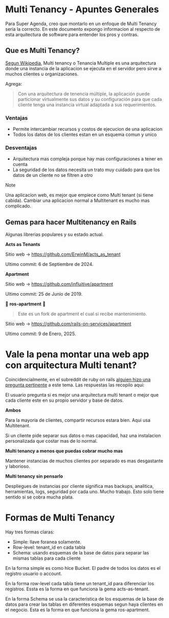 # Multi Tenancy - Apuntes Generales

Para Super Agenda, creo que montarlo en un enfoque de Multi Tenancy seria la correcto. En este documento expongo informacion al respecto de esta arquitectura de software para entender los pros y contras.

## Que es Multi Tenancy?

[Segun Wikipedia](https://es.wikipedia.org/wiki/Tenencia_m%C3%BAltiple), Multi tenancy o Tenancia Multiple es una arquitectura donde una instancia de la aplicacion se ejecuta en el servidor pero sirve a muchos clientes u organizaciones.

Agrega:

> Con una arquitectura de tenencia múltiple, la aplicación puede particionar virtualmente sus datos y su configuración para que cada cliente tenga una instancia virtual adaptada a sus requerimientos.

### Ventajas

- Permite intercambiar recursos y costos de ejecucion de una aplicacion
- Todos los datos de los clientes estan en un esquema comun y unico

### Desventajas

- Arquitectura mas compleja porque hay mas configuraciones a tener en cuenta
- La seguridad de los datos necesita un trato muy cuidado para que los datos de un cliente no se filtren a otro

>[!Note]
> Una aplicacion web, es mejor que empiece como Multi tenant (si tiene cabida). Cambiar una aplicacion normal a Multitenant es mucho mas complicado.

## Gemas para hacer Multitenancy en Rails

Algunas librerias populares y su estado actual.

**Acts as Tenants**

Sitio web -> https://github.com/ErwinM/acts_as_tenant 

Ultimo commit: 6 de Septiembre de 2024.

**Apartment**

Sitio web -> https://github.com/influitive/apartment

Ultimo commit: 25 de Junio de 2019.

🌟 **ros-apartment** 🌟

> Este es un fork de apartment el cual si recibe mantenimiento.

Sitio web -> https://github.com/rails-on-services/apartment

Ultimo commit: 9 de Enero, 2025.

# Vale la pena montar una web app con arquitectura Multi tenant?

Coincidencialmente, en el subreddit de ruby on rails [alguien hizo una pregunta pertinente](https://www.reddit.com/r/rails/comments/1ik7caq/multitenancy_vs_multi_instances/?utm_name=mweb3xcss) a este tema. Las respuestas las recopilo aqui:

El usuario pregunta si es mejor una arquitectura multi tenant o mejor que cada cliente este en su propio servidor y base de datos.

**Ambos**

Para la mayoria de clientes, compartir recursos estara bien. Aqui usa Multitenant.

Si un cliente pide separar sus datos o mas capacidad, haz una instalacion personalizada que costar mas de lo normal.

**Multi tenancy a menos que puedas cobrar mucho mas**

Mantener instancias de muchos clientes por separado es mas desgastante y laborioso.

**Multi tenancy sin pensarlo**

Despliegues de instancias por cliente significa mas backups, analitica, herramientas, logs, seguridad por cada uno. Mucho trabajo. Esto solo tiene sentido si se cobra mucha plata.

# Formas de Multi Tenancy

Hay tres formas claras:

- Simple: llave foranea solamente.
- Row-level: tenant_id en cada tabla
- Schema: usando esquemas de la base de datos para separar las mismas tablas para cada cliente

En la forma simple es como hice Bucket. El padre de todos los datos es el registro usuario o account.

En la forma row-level cada tabla tiene un tenant_id para diferenciar los registros. Essta es la forma en que funciona la gema acts-as-tenant.

En la forma Schema se usa la caracteristica de los esquemas de la base de datos para crear las tablas en diferentes esquemas segun haya clientes en el negocio. Esta es la forma en que funciona la gema ros-apartment.